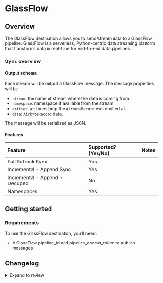 # GlassFlow

## Overview

The GlassFlow destination allows you to send/stream data to a GlassFlow pipeline. GlassFlow is 
a serverless, Python-centric data streaming platform that transforms data in real-time for 
end-to-end data pipelines.

### Sync overview

#### Output schema

Each stream will be output a GlassFlow message. The message properties will be

- `stream`: the name of stream where the data is coming from.
- `namespace`: namespace if available from the stream.
- `emitted_at`: timestamp the `AirbyteRecord` was emitted at.
- `data`: `AirbyteRecord` data.

The message will be serialized as JSON.

#### Features

| Feature                        | Supported?\(Yes/No\) | Notes |
| :----------------------------- | :------------------- | :---- |
| Full Refresh Sync              | Yes                  |       |
| Incremental - Append Sync      | Yes                  |       |
| Incremental - Append + Deduped | No                   |       |
| Namespaces                     | Yes                  |       |

## Getting started

### Requirements

To use the GlassFlow destination, you'll need:

- A GlassFlow pipeline_id and pipeline_access_token to publish messages.

## Changelog

<details>
  <summary>Expand to review</summary>

| Version | Date              | Pull Request                                              | Subject                                         |
|:--------|:------------------| :-------------------------------------------------------- | :---------------------------------------------- |
| 0.1.7 | 2025-05-10 | [59862](https://github.com/airbytehq/airbyte/pull/59862) | Update dependencies |
| 0.1.6 | 2025-05-03 | [59349](https://github.com/airbytehq/airbyte/pull/59349) | Update dependencies |
| 0.1.5 | 2025-04-26 | [58697](https://github.com/airbytehq/airbyte/pull/58697) | Update dependencies |
| 0.1.4 | 2025-04-19 | [58260](https://github.com/airbytehq/airbyte/pull/58260) | Update dependencies |
| 0.1.3 | 2025-04-12 | [57645](https://github.com/airbytehq/airbyte/pull/57645) | Update dependencies |
| 0.1.2 | 2025-04-05 | [57127](https://github.com/airbytehq/airbyte/pull/57127) | Update dependencies |
| 0.1.1 | 2025-03-29 | [56578](https://github.com/airbytehq/airbyte/pull/56578) | Update dependencies |
| 0.1.0   | September 01, 2024 | [\#7560](https://github.com/airbytehq/airbyte/pull/7560)  | Initial release                                 |

</details>
